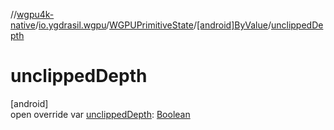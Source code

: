 //[wgpu4k-native](../../../../index.md)/[io.ygdrasil.wgpu](../../index.md)/[WGPUPrimitiveState](../index.md)/[[android]ByValue](index.md)/[unclippedDepth](unclipped-depth.md)

# unclippedDepth

[android]\
open override var [unclippedDepth](unclipped-depth.md): [Boolean](https://kotlinlang.org/api/core/kotlin-stdlib/kotlin/-boolean/index.html)